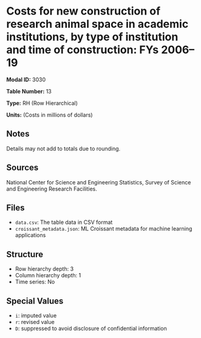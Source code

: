 # Costs for new construction of research animal space in academic institutions, by type of institution and time of construction: FYs 2006&#8211;19

**Modal ID:** 3030

**Table Number:** 13

**Type:** RH (Row Hierarchical)

**Units:** (Costs in millions of dollars)

## Notes

Details may not add to totals due to rounding.

## Sources

National Center for Science and Engineering Statistics, Survey of Science and Engineering Research Facilities.

## Files

- `data.csv`: The table data in CSV format
- `croissant_metadata.json`: ML Croissant metadata for machine learning applications

## Structure

- Row hierarchy depth: 3
- Column hierarchy depth: 1
- Time series: No

## Special Values

- `i`: imputed value
- `r`: revised value
- `D`: suppressed to avoid disclosure of confidential information
